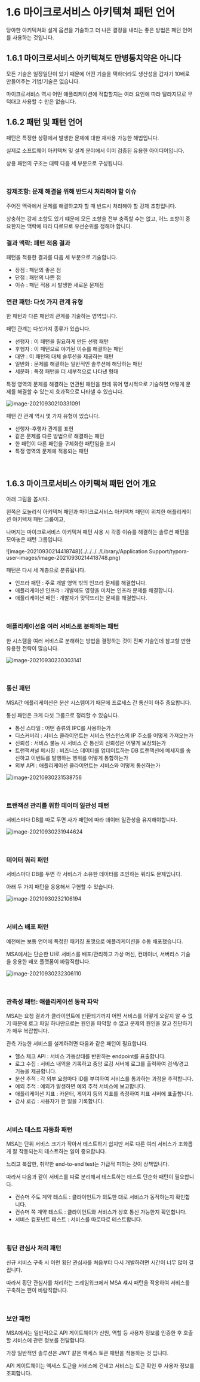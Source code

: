 # 1.6 마이크로서비스 아키텍쳐 패턴 언어

당야한 아키텍쳐와 설계 옵션을 기술하고 더 나은 결정을 내리는 좋은 방법은 패턴 언어를 사용하는 것입니다.



## 1.6.1 마이크로서비스 아키텍쳐도 만병통치약은 아니다

모든 기술은 일장일단이 있기 때문에 어떤 기술을 택하더라도 생산성을 갑자기 10배로 만들어주는 기법/기술은 없습니다.

마이크로서비스 역시 어떤 애플리케이션에 적합할지는 여러 요인에 따라 달라지므로 무턱대고 사용할 수 만은 없습니다.



## 1.6.2 패턴 및 패턴 언어

패턴은 특정한 상황에서 발생한 문제에 대한 재사용 가능한 해법입니다.

실제로 소프트웨어 아키텍처 및 설계 분야에서 이미 검증된 유용한 아이디어입니다.

상용 패턴의 구조는 대략 다음 세 부분으로 구성됩니다.

<br>

### 강제조항: 문제 해결을 위해 반드시 처리해야 할 이슈

주어진 맥락에서 문제를 해결하고자 할 때 반드시 처리해야 할 강제 조항입니다.

상충하는 강제 조항도 있기 떄문에 모든 조항을 전부 충족할 수는 없고, 어느 조항이 중요한지는 맥락에 따라 다르므로 우선순위를 정해야 합니다.



### 결과 맥락: 패턴 적용 결과

패턴을 적용한 결과를 다음 세 부분으로 기술합니다.

* 장점 : 패턴의 좋은 점
* 단점 : 패턴의 나쁜 점
* 이슈 : 패턴 적용 시 발생한 새로운 문제점



### 연관 패턴: 다섯 가지 관계 유형

한 패턴과 다른 패턴의 관계를 기술하는 영역입니다.

패턴 관계는 다섯가지 종류가 있습니다.

* 선행자 : 이 패턴을 필요하게 만든 선행 패턴
* 후행자 : 이 패턴으로 야기된 이슈를 해결하는 패턴
* 대안 : 이 패턴의 대체 솔루션을 제공하는 패턴
* 일반화 : 문제를 해결하는 일반적인 솔루션에 해당하는 패턴
* 세분화 : 특정 패턴을 더 세부적으로 나타낸 형태



특정 영역의 문제를 해결하는 연관된 패턴을 한데 묶어 명시적으로 기술하면 어떻게 문제를 해결할 수 있는지 효과적으로 나타낼 수 있습니다.

![image-20210930210331091](../images/Chapter01/패턴_exp1.png)



패턴 간 관계 역시 몇 가지 유형이 있습니다.

* 선행자-후행자 관계를 표현
* 같은 문제를 다른 방법으로 해결하는 패턴
* 한 패턴이 다른 패턴을 구체화한 패턴임을 표시
* 특정 영역의 문제에 적용되는 패턴



<br>

## 1.6.3 마이크로서비스 아키텍쳐 패턴 언어 개요

아래 그림을 봅시다.

왼쪽은 모놀리식 아키텍쳐 패턴과 마이크로서비스 아키텍처 패턴이 위치한 애플리케이션 아키텍처 패턴 그룹이고,

나머지는 마이크로서비스 아키텍쳐 패턴 사용 시 각종 이슈를 해결하는 솔루션 패턴을 모아놓은 패턴 그룹입니다.

![image-20210930214418748](../../../../Library/Application Support/typora-user-images/image-20210930214418748.png)

패턴은 다시 세 계층으로 분류됩니다.

* 인프라 패턴 : 주로 개발 영역 밖의 인프라 문제를 해결합니다.
* 애플리케이션 인프라 : 개발에도 영향을 미치는 인프라 문제를 해결합니다.
* 애플리케이션 패턴 : 개발자가 맞닥뜨리는 문제를 해결합니다.



<br>

### 애플리케이션을 여러 서비스로 분해하는 패턴

한 시스템을 여러 서비스로 분해하는 방법을 결정하는 것이 진짜 기술인데 참고할 만한 유용한 전략이 많습니다.

![image-20210930230303141](../images/Chapter01/분해패턴.png)

<br>

### 통신 패턴

MSA간 애플리케이션은 분산 시스템이기 때문에 프로세스 간 통신이 아주 중요합니다.

통신 패턴은 크게 다섯 그룹으로 정리할 수 있습니다.

* 통신 스타일 : 어떤 종류의 IPC를 사용하는가
* 디스커버리 : 서비스 클라이언트는 서비스 인스턴스의 IP 주소를 어떻게 가져오는가
* 신뢰성 : 서비스 불능 시 서비스 간 통신의 신뢰성은 어떻게 보장되는가
* 트랜잭셔널 메시징 : 비즈니스 데이터를 업데이트하는 DB 트랜잭션에 메세지를 송신하고 이벤트를 발행하는 행위를 어떻게 통합하는가
* 외부 API : 애플리케이션 클라이언트는 서비스와 어떻게 통신하는가

![image-20210930231538756](../images/Chapter01/통신패턴.png)

<br>

### 트랜잭션 관리를 위한 데이터 일관성 패턴

서비스마다 DB를 따로 두면 사가 패턴에 따라 데이터 일관성을 유지해야합니다.

![image-20210930231944624](../images/Chapter01/일관성패턴.png)



<br>

### 데이터 쿼리 패턴

서비스마다 DB를 두면 각 서비스가 소유한 데이터를 조인하는 쿼리도 문제입니다.

아래 두 가지 패턴을 응용해서 구현할 수 있습니다.

![image-20210930232106194](../images/Chapter01/데이터쿼리패턴.png)



<br>

### 서비스 배포 패턴

예전에는 보통 언어에 특정한 패키징 포맷으로 애플리케이션을 수동 배포했습니다.

MSA에서는 단순한 UI로 서비스를 배포/관리하고 가상 머신, 컨테이너, 서버리스 기술을 응용한 배포 플랫폼이 바람직합니다.

![image-20210930232306110](../images/Chapter01/서비스배포패턴.png)



<br>

### 관측성 패턴: 애플리케이션 동작 파악

MSA는 요청 결과가 클라이언트에 반환되기까지 어떤 서비스를 어떻게 오갈지 알 수 없기 때문에 로그 파일 하나만으로는 원인을 파악할 수 없고 문제의 원인을 찾고 진단하기가 매우 복잡합니다.

관측 가능한 서비스를 설계하려면 다음과 같은 패턴이 필요합니다.

* 헬스 체크 API : 서비스 가동상태를 반환하는 endpoint를 표출합니다.
* 로그 수집 : 서비스 내역을 기록하고 중앙 로깅 서버에 로그를 출력하여 검색/경고 기능을 제공합니다.
* 분산 추적 : 각 외부 요청마다 ID를 부여하여 서비스를 통과하는 과정을 추적합니다.
* 예외 추적 : 예외가 발생하면 예외 추적 서비스에 보고합니다.
* 애플리케이션 지표 : 카운터, 게이지 등의 지표를 측정하여 지표 서버에 표출합니다.
* 감사 로깅 : 사용자가 한 일을 기록합니다.



<br>

### 서비스 테스트 자동화 패턴

MSA는 단위 서비스 크기가 작아서 테스트하기 쉽지만 서로 다른 여러 서비스가 조화롭게 잘 작동되는지 테스트하는 일이 중요합니다.

느리고 복잡한, 취약한 end-to-end test는 가급적 피하는 것이 상책입니다.

따라서 다음과 같이 서비스를 따로 분리해서 테스트하는 테스트 단순화 패턴이 필요합니다.

* 컨슈머 주도 계약 테스트 : 클라이언트가 의도한 대로 서비스가 동작하는지 확인합니다.
* 컨슈머 쪽 계약 테스트 : 클라이언트와 서비스가 상호 통신 가능한지 확인합니다.
* 서비스 컴포넌트 테스트 : 서비스를 따로따로 테스트합니다.



<br>

### 횡단 관심사 처리 패턴

신규 서비스 구축 시 이런 횡단 관심사를 처음부터 다시 개발하려면 시간이 너무 많이 걸립니다.

따라서 횡단 관심사를 처리하는 프레임워크에서 MSA 섀시 패턴을 적용하여 서비스를 구축하는 편이 바람직합니다.



<br>

### 보안 패턴

MSA에서는 일반적으로 API 게이트웨이가 신원, 역할 등 사용자 정보를 인증한 후 호출할 서비스에 관련 정보를 전달합니다.

가장 일반적인 솔루션은 JWT 같은 액세스 토큰 패턴을 적용하는 것 입니다.

API 게이트웨이는 액세스 토근을 서비스에 건네고 서비스는 토큰 확인 후 사용자 정보를 조회합니다.

